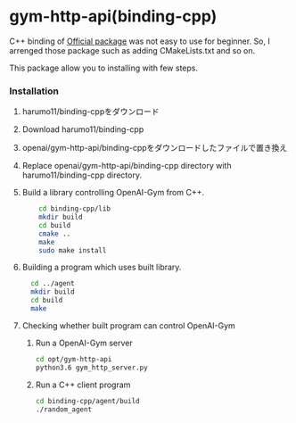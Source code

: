 # gym-http-api(binding-cpp)

C++ binding of [Official package](https://github.com/openai/gym-http-api)
was not easy to use for beginner. 
So, I arrenged those package such as adding CMakeLists.txt and so on.

This package allow you to installing with few steps.

### Installation

1. harumo11/binding-cppをダウンロード
1. Download harumo11/binding-cpp
2. openai/gym-http-api/binding-cppをダウンロードしたファイルで置き換え
2. Replace openai/gym-http-api/binding-cpp directory with harumo11/binding-cpp directory.
3. Build a library controlling OpenAI-Gym from C++.
	```sh
		cd binding-cpp/lib
		mkdir build
		cd build
		cmake ..
		make 
		sudo make install
	```

4. Building a program which uses built library.
	
	```sh
      cd ../agent
      mkdir build
      cd build
      make 
	```
	
5. Checking whether built program can control OpenAI-Gym

	1. Run a OpenAI-Gym server
		
		```sh
		cd opt/gym-http-api
		python3.6 gym_http_server.py
		```
	2. Run a C++ client program
		
		```sh
		cd binding-cpp/agent/build
		./random_agent
		```
